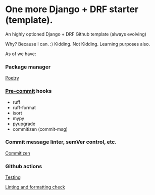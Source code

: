 # One more Django + DRF starter (template).
An highly optioned Django + DRF Github template (always evolving)

Why? Because I can. :)
Kidding. Not Kidding. Learning purposes also.

As of we have:

### Package manager

[Poetry](https://python-poetry.org/)

### [Pre-commit](https://pre-commit.com/) hooks

  - ruff
  - ruff-format
  - isort
  - mypy
  - pyupgrade
  - commitizen (commit-msg)

### Commit message linter, semVer control, etc.

[Commitizen](https://commitizen-tools.github.io/commitizen/)

### Github actions

[Testing](https://github.com/matheuscas/my-django-drf-github-template/blob/main/.github/workflows/testing.yaml)

[Linting and formatting check](https://github.com/matheuscas/my-django-drf-github-template/blob/main/.github/workflows/linting_formating.yaml)

